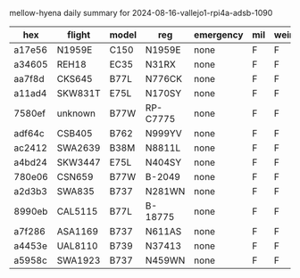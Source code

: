 mellow-hyena daily summary for 2024-08-16-vallejo1-rpi4a-adsb-1090

|hex|flight|model|reg|emergency|mil|weirdo|
|--|--|--|--|--|--|--|
|a17e56|N1959E|C150|N1959E|none|F|F|
|a34605|REH18|EC35|N31RX|none|F|F|
|aa7f8d|CKS645|B77L|N776CK|none|F|F|
|a11ad4|SKW831T|E75L|N170SY|none|F|F|
|7580ef|unknown|B77W|RP-C7775|none|F|F|
|adf64c|CSB405|B762|N999YV|none|F|F|
|ac2412|SWA2639|B38M|N8811L|none|F|F|
|a4bd24|SKW3447|E75L|N404SY|none|F|F|
|780e06|CSN659|B77W|B-2049|none|F|F|
|a2d3b3|SWA835|B737|N281WN|none|F|F|
|8990eb|CAL5115|B77L|B-18775|none|F|F|
|a7f286|ASA1169|B737|N611AS|none|F|F|
|a4453e|UAL8110|B739|N37413|none|F|F|
|a5958c|SWA1923|B737|N459WN|none|F|F|
